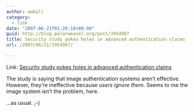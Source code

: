 ```yaml
---
author: awball
category:
  - link
date: "2007-06-21T01:26:18+00:00"
guid: http://blog.polarweasel.org/post/3954987
title: Security study pokes holes in advanced authentication claims
url: /2007/06/21/3954987/

---
```

Link: [Security study pokes holes in advanced authentication claims](http://arstechnica.com/news.ars/post/20070620-sec.html)

The study is saying that image authentication systems aren’t effective. However, they’re ineffective because _users ignore them_. Seems to me the image system isn’t the problem, here.

…as usual. ;-)
